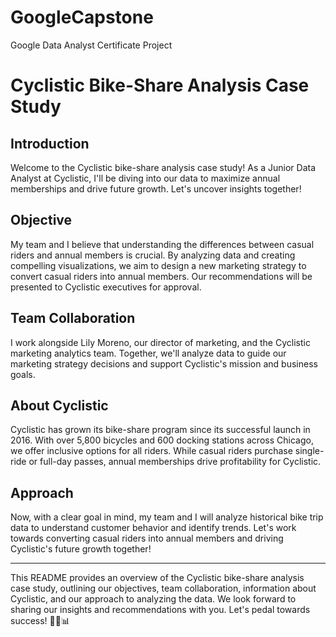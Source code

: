 # GoogleCapstone
Google Data Analyst Certificate Project

# Cyclistic Bike-Share Analysis Case Study

## Introduction

Welcome to the Cyclistic bike-share analysis case study! As a Junior Data Analyst at Cyclistic, I'll be diving into our data to maximize annual memberships and drive future growth. Let's uncover insights together!

## Objective

My team and I believe that understanding the differences between casual riders and annual members is crucial. By analyzing data and creating compelling visualizations, we aim to design a new marketing strategy to convert casual riders into annual members. Our recommendations will be presented to Cyclistic executives for approval.

## Team Collaboration

I work alongside Lily Moreno, our director of marketing, and the Cyclistic marketing analytics team. Together, we'll analyze data to guide our marketing strategy decisions and support Cyclistic's mission and business goals.

## About Cyclistic

Cyclistic has grown its bike-share program since its successful launch in 2016. With over 5,800 bicycles and 600 docking stations across Chicago, we offer inclusive options for all riders. While casual riders purchase single-ride or full-day passes, annual memberships drive profitability for Cyclistic.

## Approach

Now, with a clear goal in mind, my team and I will analyze historical bike trip data to understand customer behavior and identify trends. Let's work towards converting casual riders into annual members and driving Cyclistic's future growth together!

---

This README provides an overview of the Cyclistic bike-share analysis case study, outlining our objectives, team collaboration, information about Cyclistic, and our approach to analyzing the data. We look forward to sharing our insights and recommendations with you. Let's pedal towards success! 🚴‍♂️📊
